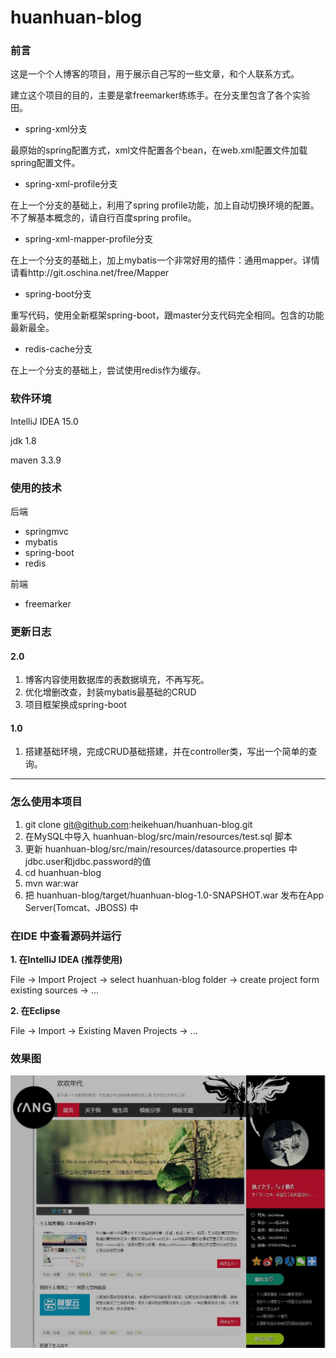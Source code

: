 # huanhuan-blog

### 前言 ###

这是一个个人博客的项目，用于展示自己写的一些文章，和个人联系方式。

建立这个项目的目的，主要是拿freemarker练练手。在分支里包含了各个实验田。

- spring-xml分支

最原始的spring配置方式，xml文件配置各个bean，在web.xml配置文件加载spring配置文件。

- spring-xml-profile分支

在上一个分支的基础上，利用了spring profile功能，加上自动切换环境的配置。不了解基本概念的，请自行百度spring profile。

- spring-xml-mapper-profile分支

在上一个分支的基础上，加上mybatis一个非常好用的插件：通用mapper。详情请看http://git.oschina.net/free/Mapper

- spring-boot分支

重写代码，使用全新框架spring-boot，跟master分支代码完全相同。包含的功能最新最全。

- redis-cache分支

在上一个分支的基础上，尝试使用redis作为缓存。

### 软件环境 ###
IntelliJ IDEA 15.0

jdk 1.8

maven 3.3.9

### 使用的技术 ###

后端
- springmvc
- mybatis
- spring-boot
- redis

前端
- freemarker

### 更新日志 ###

#### 2.0 ####

1. 博客内容使用数据库的表数据填充，不再写死。
2. 优化增删改查，封装mybatis最基础的CRUD
3. 项目框架换成spring-boot

#### 1.0 ####

1. 搭建基础环境，完成CRUD基础搭建，并在controller类，写出一个简单的查询。

------

### 怎么使用本项目 ###

1. git clone git@github.com:heikehuan/huanhuan-blog.git
2. 在MySQL中导入 huanhuan-blog/src/main/resources/test.sql 脚本
3. 更新 huanhuan-blog/src/main/resources/datasource.properties 中jdbc.user和jdbc.password的值
4. cd huanhuan-blog
5. mvn war:war
6. 把 huanhuan-blog/target/huanhuan-blog-1.0-SNAPSHOT.war 发布在App Server(Tomcat、JBOSS) 中

### 在IDE 中查看源码并运行 ###

**1. 在IntelliJ IDEA (推荐使用)**

File -> Import Project -> select huanhuan-blog folder -> create project form existing sources -> ...

**2. 在Eclipse**

File -> Import -> Existing Maven Projects -> ...

### 效果图
![主页](image/blog_home.jpg)

